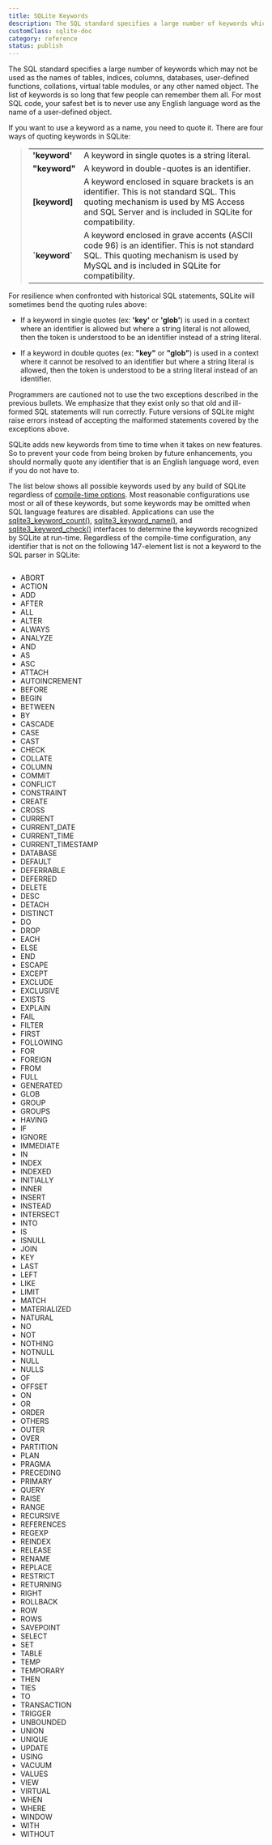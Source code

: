 ```yaml
---
title: SQLite Keywords
description: The SQL standard specifies a large number of keywords which may not be used as the names of any named object.
customClass: sqlite-doc
category: reference
status: publish
---
```


The SQL standard specifies a large number of keywords which may not be
used as the names of tables, indices, columns, databases, user-defined
functions, collations, virtual table modules, or any other named object.
The list of keywords is so long that few people can remember them all.
For most SQL code, your safest bet is to never use any English language
word as the name of a user-defined object.

If you want to use a keyword as a name, you need to quote it. There are
four ways of quoting keywords in SQLite:

> |                 |     |
> |-----------------|-----|
> | **'keyword'**   | A keyword in single quotes is a string literal. |
> | **"keyword"**   | A keyword in double-quotes is an identifier.    |
> | **\[keyword\]** | A keyword enclosed in square brackets is an identifier. This is not standard SQL. This quoting mechanism is used by MS Access and SQL Server and is included in SQLite for compatibility. |
> | **\`keyword\`** | A keyword enclosed in grave accents (ASCII code 96) is an identifier. This is not standard SQL. This quoting mechanism is used by MySQL and is included in SQLite for compatibility.  |

For resilience when confronted with historical SQL statements, SQLite
will sometimes bend the quoting rules above:

- If a keyword in single quotes (ex: **'key'** or **'glob'**) is used in
  a context where an identifier is allowed but where a string literal is
  not allowed, then the token is understood to be an identifier instead
  of a string literal.

- If a keyword in double quotes (ex: **"key"** or **"glob"**) is used in
  a context where it cannot be resolved to an identifier but where a
  string literal is allowed, then the token is understood to be a string
  literal instead of an identifier.

Programmers are cautioned not to use the two exceptions described in the
previous bullets. We emphasize that they exist only so that old and
ill-formed SQL statements will run correctly. Future versions of SQLite
might raise errors instead of accepting the malformed statements covered
by the exceptions above.

SQLite adds new keywords from time to time when it takes on new
features. So to prevent your code from being broken by future
enhancements, you should normally quote any identifier that is an
English language word, even if you do not have to.

The list below shows all possible keywords used by any build of SQLite
regardless of <a href="https://www.sqlite.org/compile.html"
target="_blank">compile-time options</a>. Most reasonable configurations
use most or all of these keywords, but some keywords may be omitted when
SQL language features are disabled. Applications can use the
<a href="https://www.sqlite.org/c3ref/keyword_check.html"
target="_blank">sqlite3_keyword_count()</a>,
<a href="https://www.sqlite.org/c3ref/keyword_check.html"
target="_blank">sqlite3_keyword_name()</a>, and
<a href="https://www.sqlite.org/c3ref/keyword_check.html"
target="_blank">sqlite3_keyword_check()</a> interfaces to determine the
keywords recognized by SQLite at run-time. Regardless of the
compile-time configuration, any identifier that is not on the following
147-element list is not a keyword to the SQL parser in SQLite:

<div class="columns">

- ABORT
- ACTION
- ADD
- AFTER
- ALL
- ALTER
- ALWAYS
- ANALYZE
- AND
- AS
- ASC
- ATTACH
- AUTOINCREMENT
- BEFORE
- BEGIN
- BETWEEN
- BY
- CASCADE
- CASE
- CAST
- CHECK
- COLLATE
- COLUMN
- COMMIT
- CONFLICT
- CONSTRAINT
- CREATE
- CROSS
- CURRENT
- CURRENT_DATE
- CURRENT_TIME
- CURRENT_TIMESTAMP
- DATABASE
- DEFAULT
- DEFERRABLE
- DEFERRED
- DELETE
- DESC
- DETACH
- DISTINCT
- DO
- DROP
- EACH
- ELSE
- END
- ESCAPE
- EXCEPT
- EXCLUDE
- EXCLUSIVE
- EXISTS
- EXPLAIN
- FAIL
- FILTER
- FIRST
- FOLLOWING
- FOR
- FOREIGN
- FROM
- FULL
- GENERATED
- GLOB
- GROUP
- GROUPS
- HAVING
- IF
- IGNORE
- IMMEDIATE
- IN
- INDEX
- INDEXED
- INITIALLY
- INNER
- INSERT
- INSTEAD
- INTERSECT
- INTO
- IS
- ISNULL
- JOIN
- KEY
- LAST
- LEFT
- LIKE
- LIMIT
- MATCH
- MATERIALIZED
- NATURAL
- NO
- NOT
- NOTHING
- NOTNULL
- NULL
- NULLS
- OF
- OFFSET
- ON
- OR
- ORDER
- OTHERS
- OUTER
- OVER
- PARTITION
- PLAN
- PRAGMA
- PRECEDING
- PRIMARY
- QUERY
- RAISE
- RANGE
- RECURSIVE
- REFERENCES
- REGEXP
- REINDEX
- RELEASE
- RENAME
- REPLACE
- RESTRICT
- RETURNING
- RIGHT
- ROLLBACK
- ROW
- ROWS
- SAVEPOINT
- SELECT
- SET
- TABLE
- TEMP
- TEMPORARY
- THEN
- TIES
- TO
- TRANSACTION
- TRIGGER
- UNBOUNDED
- UNION
- UNIQUE
- UPDATE
- USING
- VACUUM
- VALUES
- VIEW
- VIRTUAL
- WHEN
- WHERE
- WINDOW
- WITH
- WITHOUT

</div>
